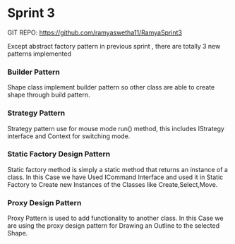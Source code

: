 # Sprint 3

GIT REPO: https://github.com/ramyaswetha11/RamyaSprint3

Except abstract factory pattern in previous sprint , there are totally 3 new patterns implemented

### Builder Pattern
Shape class implement builder pattern so other class are able to create shape through build pattern.
### Strategy Pattern
Strategy pattern use for mouse mode run() method, this includes IStrategy interface and Context for switching mode.

### Static Factory Design Pattern
Static factory method is simply a static method that returns an instance of a class. In this Case we have Used ICommand Interface and used it in Static Factory to Create new Instances of the Classes like Create,Select,Move.

### Proxy Design Pattern
Proxy Pattern is used to add functionality to another class. In this Case we are using the proxy design pattern for Drawing an Outline to the selected Shape.

